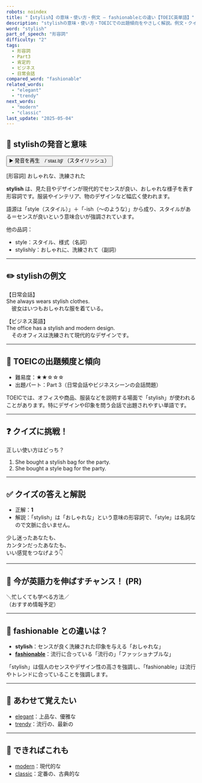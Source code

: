 ```yaml
---
robots: noindex
title: "【stylish】の意味・使い方・例文 ― fashionableとの違い【TOEIC英単語】"
description: "stylishの意味・使い方・TOEICでの出題傾向をやさしく解説。例文・クイズ付きでfashionableとの違いもわかりやすく学べます。"
word: "stylish"
part_of_speech: "形容詞"
difficulty: "2"
tags:
  - 形容詞
  - Part3
  - 肯定的
  - ビジネス
  - 日常会話
compared_word: "fashionable"
related_words:
  - "elegant"
  - "trendy"
next_words:
  - "modern"
  - "classic"
last_update: "2025-05-04"
---
```


## 🔰 stylishの発音と意味

<button class="play-audio" onclick="playTTS('stylish')">
  <span class="play-audio-main">
    ▶️ 発音を再生　/ˈstaɪ.lɪʃ/
  </span>
  <span class="play-audio-sub">
    （スタイリッシュ）
  </span>
</button>

[形容詞] おしゃれな、洗練された

**stylish** は、見た目やデザインが現代的でセンスが良い、おしゃれな様子を表す形容詞です。服装やインテリア、物のデザインなど幅広く使われます。

語源は「style（スタイル）」＋「-ish（～のような）」から成り、スタイルがある＝センスが良いという意味合いが強調されています。

他の品詞：  
- style：スタイル、様式（名詞）
- stylishly：おしゃれに、洗練されて（副詞）

---

## ✏️ stylishの例文

【日常会話】  
She always wears stylish clothes.  
　彼女はいつもおしゃれな服を着ている。

【ビジネス英語】  
The office has a stylish and modern design.  
　そのオフィスは洗練されて現代的なデザインです。

---

## 🎯 TOEICの出題頻度と傾向

- 難易度：★★☆☆☆
- 出題パート：Part 3（日常会話やビジネスシーンの会話問題）

TOEICでは、オフィスや商品、服装などを説明する場面で「stylish」が使われることがあります。特にデザインや印象を問う会話で出題されやすい単語です。

---

## ❓ クイズに挑戦！

正しい使い方はどっち？

1. She bought a stylish bag for the party.  
2. She bought a style bag for the party.

---

## ✅ クイズの答えと解説

- 正解：**1**
- 解説：「stylish」は「おしゃれな」という意味の形容詞で、「style」は名詞なので文脈に合いません。

少し迷ったあなたも、  
カンタンだったあなたも、  
いい感覚をつなげよう👇️

---

## 🚀 今が英語力を伸ばすチャンス！ (PR)

<div class="info-center">
＼忙しくても学べる方法／<br>  
（おすすめ情報予定）
</div>

---

## 🤔  fashionable との違いは？

- **stylish**：センスが良く洗練された印象を与える「おしゃれな」
- **[fashionable](/word/fashionable/)**：流行に合っている「流行の」「ファッショナブルな」

「stylish」は個人のセンスやデザイン性の高さを強調し、「fashionable」は流行やトレンドに合っていることを強調します。

---

## 🧩 あわせて覚えたい

- [elegant](/word/elegant/)：上品な、優雅な
- [trendy](/word/trendy/)：流行の、最新の

---

## 📖 できればこれも

- [modern](/word/modern/)：現代的な
- [classic](/word/classic/)：定番の、古典的な

<!-- cvid: aid21_bid30 -->
